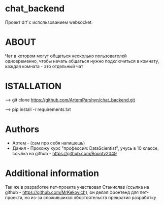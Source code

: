 # chat_backend
Проект drf с использованием websocket.

# ABOUT
Чат в котором могут общаться несколько пользователей одновременно, чтобы начать общаться нужно подключиться в комнату, каждая комната - это отдельный чат

# ISTALLATION 
--> git clone https://github.com/ArtemParshyn/chat_backend.git

--> pip install -r requirements.txt

# Authors
- Артем - (сам про себя напишешь)
- Данил - Прохожу курс "профессия: DataScientist", учусь в 10 классе, ссылка на github -  https://github.com/Bounty2049

# Additional information
Так же в разработке пет-проекта участвовал Станислав (ссылка на github - https://github.com/MrKekovich), он делал фронтенд для пет-проекта, но из-за сложившихся обостоятельств прекратил разработку
